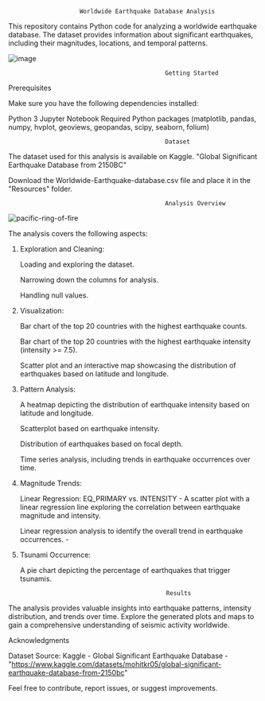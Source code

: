 						Worldwide Earthquake Database Analysis

This repository contains Python code for analyzing a worldwide earthquake database. The dataset provides information about significant earthquakes, including their magnitudes, locations, and temporal patterns.

![image](https://github.com/Ngot97/Project-1/assets/150645979/35eb3f19-c4c7-4d21-bf8b-eee9a6813975)

                                                Getting Started

Prerequisites

Make sure you have the following dependencies installed:

Python 3
Jupyter Notebook
Required Python packages (matplotlib, pandas, numpy, hvplot, geoviews, geopandas, scipy, seaborn, folium)

                                                Dataset

The dataset used for this analysis is available on Kaggle. "Global Significant Earthquake Database from 2150BC" 

Download the Worldwide-Earthquake-database.csv file and place it in the "Resources" folder.

                                                Analysis Overview

![pacific-ring-of-fire](https://github.com/Ngot97/Project-1/assets/150645979/814b6be3-06ce-482b-964b-d166ccdd2c1e)

The analysis covers the following aspects:

1. Exploration and Cleaning:
   
	Loading and exploring the dataset.

	Narrowing down the columns for analysis.
	
 	Handling null values.

2. Visualization:
   
	Bar chart of the top 20 countries with the highest earthquake counts.
	
 	Bar chart of the top 20 countries with the highest earthquake intensity (intensity >= 7.5).
	
 	Scatter plot and an interactive map showcasing the distribution of earthquakes based on latitude and longitude.

3. Pattern Analysis:
	
	A heatmap depicting the distribution of earthquake intensity based on latitude and longitude.
	
 	Scatterplot based on earthquake intensity.
	
 	Distribution of earthquakes based on focal depth.
	
	Time series analysis, including trends in earthquake occurrences over time.


5. Magnitude Trends:
	
 	Linear Regression: EQ_PRIMARY vs. INTENSITY - A scatter plot with a linear regression line exploring the correlation between earthquake magnitude and intensity.
	
 	Linear regression analysis to identify the overall trend in earthquake occurrences. - 

6. Tsunami Occurrence:
   
	A pie chart depicting the percentage of earthquakes that trigger tsunamis.

                                                Results

The analysis provides valuable insights into earthquake patterns, intensity distribution, and trends over time. Explore the generated plots and maps to gain a comprehensive understanding of seismic activity worldwide.


Acknowledgments

Dataset Source: Kaggle - Global Significant Earthquake Database - "https://www.kaggle.com/datasets/mohitkr05/global-significant-earthquake-database-from-2150bc"

Feel free to contribute, report issues, or suggest improvements.
